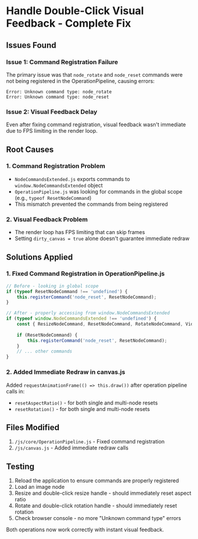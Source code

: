 # Handle Double-Click Visual Feedback - Complete Fix

## Issues Found

### Issue 1: Command Registration Failure
The primary issue was that `node_rotate` and `node_reset` commands were not being registered in the OperationPipeline, causing errors:
```
Error: Unknown command type: node_rotate
Error: Unknown command type: node_reset
```

### Issue 2: Visual Feedback Delay
Even after fixing command registration, visual feedback wasn't immediate due to FPS limiting in the render loop.

## Root Causes

### 1. Command Registration Problem
- `NodeCommandsExtended.js` exports commands to `window.NodeCommandsExtended` object
- `OperationPipeline.js` was looking for commands in the global scope (e.g., `typeof ResetNodeCommand`)
- This mismatch prevented the commands from being registered

### 2. Visual Feedback Problem
- The render loop has FPS limiting that can skip frames
- Setting `dirty_canvas = true` alone doesn't guarantee immediate redraw

## Solutions Applied

### 1. Fixed Command Registration in OperationPipeline.js
```javascript
// Before - looking in global scope
if (typeof ResetNodeCommand !== 'undefined') {
    this.registerCommand('node_reset', ResetNodeCommand);
}

// After - properly accessing from window.NodeCommandsExtended
if (typeof window.NodeCommandsExtended !== 'undefined') {
    const { ResizeNodeCommand, ResetNodeCommand, RotateNodeCommand, VideoToggleCommand } = window.NodeCommandsExtended;
    
    if (ResetNodeCommand) {
        this.registerCommand('node_reset', ResetNodeCommand);
    }
    // ... other commands
}
```

### 2. Added Immediate Redraw in canvas.js
Added `requestAnimationFrame(() => this.draw())` after operation pipeline calls in:
- `resetAspectRatio()` - for both single and multi-node resets
- `resetRotation()` - for both single and multi-node resets

## Files Modified
1. `/js/core/OperationPipeline.js` - Fixed command registration
2. `/js/canvas.js` - Added immediate redraw calls

## Testing
1. Reload the application to ensure commands are properly registered
2. Load an image node
3. Resize and double-click resize handle - should immediately reset aspect ratio
4. Rotate and double-click rotation handle - should immediately reset rotation
5. Check browser console - no more "Unknown command type" errors

Both operations now work correctly with instant visual feedback.